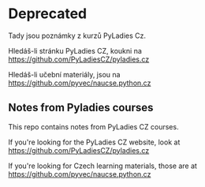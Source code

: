 # Deprecated

Tady jsou poznámky z kurzů PyLadies Cz.

Hledáš-li stránku PyLadies CZ, koukni na https://github.com/PyLadiesCZ/pyladies.cz

Hledáš-li učební materiály, jsou na https://github.com/pyvec/naucse.python.cz

## Notes from Pyladies courses

This repo contains notes from PyLadies CZ courses.

If you're looking for the PyLadies CZ website, look at https://github.com/PyLadiesCZ/pyladies.cz

If you're looking for Czech learning materials, those are at https://github.com/pyvec/naucse.python.cz
